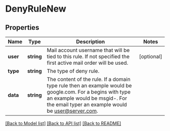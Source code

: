 # DenyRuleNew

## Properties
Name | Type | Description | Notes
------------ | ------------- | ------------- | -------------
**user** | **string** | Mail account username that will be tied to this rule.  If not specified the first active mail order will be used. | [optional] 
**type** | **string** | The type of deny rule. | 
**data** | **string** | The content of the rule.  If a domain type rule then an example would be google.com. For a begins with type an example would be msgid-.  For the email typer an example would be user@server.com. | 

[[Back to Model list]](../../README.md#documentation-for-models) [[Back to API list]](../../README.md#documentation-for-api-endpoints) [[Back to README]](../../README.md)

